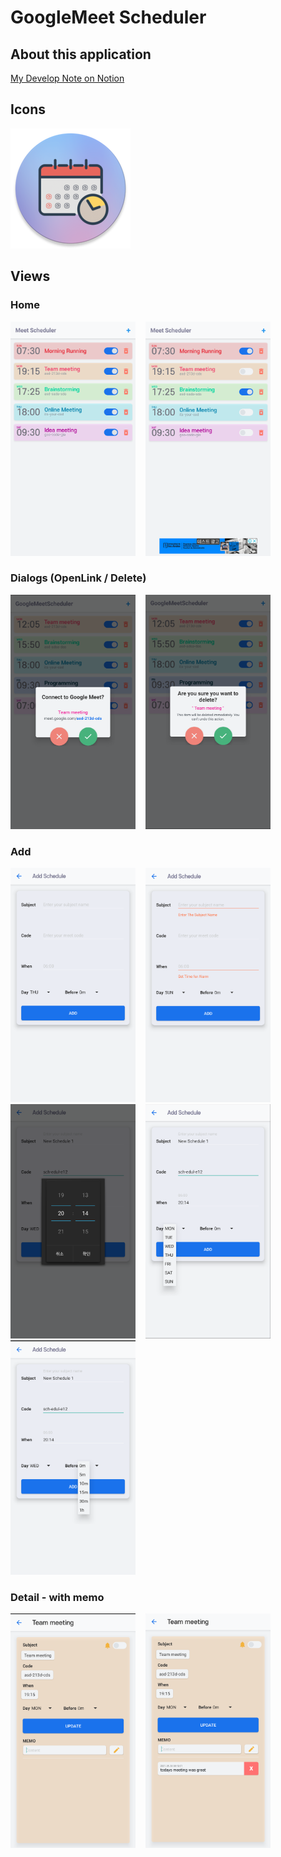 # GoogleMeet Scheduler


##  About this application

[My Develop Note on Notion](https://www.notion.so/GoogleMeetSchedule-InProgress-8d245e60dc8a48258e256cc40ee184f7)

## Icons
![myIcon](img/ic_meetscheduler_round.png)

## Views

### Home
<img src="img/home.png" width="200" height="375" title="HOME" alt="HOME VIEW" /> &nbsp;&nbsp;
<img src="img/home_toggle.png" width="200" height="375" title="HOME" alt="HOME VIEW" />

### Dialogs (OpenLink / Delete)
<img src="img/openlink.png" width="200" height="375" title="DIALOG_OPEN" alt="DIALOG VIEW" /> &nbsp;&nbsp;
<img src="img/delete.png" width="200" height="375" title="DIALOG_DELETE" alt="DIALOG VIEW" />

### Add
<img src="img/add.png" width="200" height="375" title="ADD" alt="ADD VIEW" /> &nbsp;&nbsp;
<img src="img/add_valuecheck.png" width="200" height="375" title="ADD_CHECK" alt="ADD VIEW" /> &nbsp;&nbsp;
<img src="img/add_time.png" width="200" height="375" title="ADD_TIME" alt="ADD VIEW" /> &nbsp;&nbsp;
<img src="img/add_daySpinner.png" width="200" height="375" title="ADD_DAYSPINNER" alt="ADD VIEW" /> &nbsp;&nbsp;
<img src="img/add_alarmSpinner.png" width="200" height="375" title="ADD_ALARMSPINNER" alt="ADD VIEW" />

### Detail - with memo
<img src="img/detail.png" width="200" height="375" title="DETAIL" alt="DETAIL VIEW" /> &nbsp;&nbsp;
<img src="img/detail_memo.png" width="200" height="375" title="DETAIL_MEMO" alt="DETAIL VIEW" />